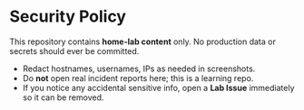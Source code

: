# Security Policy

This repository contains **home-lab content** only. No production data or secrets should ever be committed. 

- Redact hostnames, usernames, IPs as needed in screenshots.
- Do **not** open real incident reports here; this is a learning repo.
- If you notice any accidental sensitive info, open a **Lab Issue** immediately so it can be removed.
